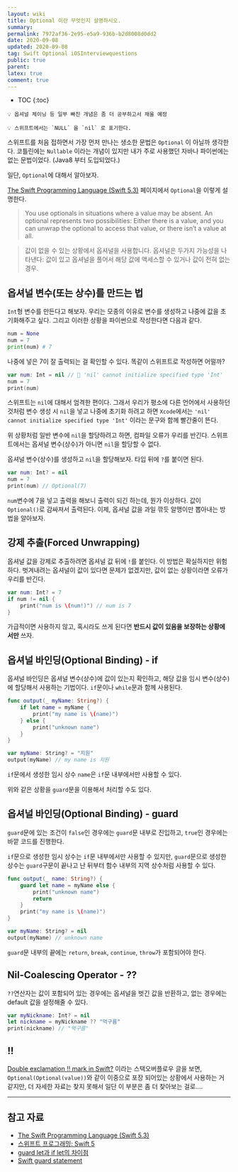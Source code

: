 ```yaml
---
layout: wiki
title: Optional 이란 무엇인지 설명하시오.
summary:
permalink: 7972af36-2e95-e5a9-936b-b2d8008d0dd2
date: 2020-09-08
updated: 2020-09-08
tag: Swift Optional iOSInterviewquestions  
public: true
parent: 
latex: true
comment: true
---
```


* TOC
{:toc}

```
💡 옵셔널 체이닝 등 일부 빠진 개념은 좀 더 공부하고서 채울 예정
```

```
💡 스위프트에서는 `NULL` 을 `nil` 로 표기한다.
```

스위프트를 처음 접하면서 가장 먼저 만나는 생소한 문법은 `Optional` 이 아닐까 생각한다. 코틀린에는 `Nullable` 이라는 개념이 있지만 내가 주로 사용했던 자바나 파이썬에는 없는 문법이었다. (Java8 부터 도입되었다.)

일단, `Optional`에 대해서 알아보자. 

[The Swift Programming Language (Swift 5.3)](https://docs.swift.org/swift-book/LanguageGuide/TheBasics.html#ID330) 페이지에서 `Optional`을 이렇게 설명한다.

> You use optionals in situations where a value may be absent. An optional represents two possibilities: Either there is a value, and you can unwrap the optional to access that value, or there isn’t a value at all.

> 값이 없을 수 있는 상황에서 옵셔널을 사용합니다. 옵셔널은 두가지 가능성을 나타낸다: 값이 있고 옵셔널을 풀어서 해당 값에 액세스할 수 있거나 값이 전혀 없는 경우.

## 옵셔널 변수(또는 상수)를 만드는 법

`Int`형 변수를 만든다고 해보자. 우리는 모종의 이유로 변수를 생성하고 나중에 값을 초기화해주고 싶다. 그리고 이러한 상황을 파이썬으로 작성한다면 다음과 같다.

```python
num = None
num = 7
print(num) # 7
```

나중에 넣은 7이 잘 출력되는 걸 확인할 수 있다. 똑같이 스위프트로 작성하면 어떨까?

```swift
var num: Int = nil // 🛑 'nil' cannot initialize specified type 'Int'
num = 7
print(num)
```

스위프트는 `nil`에 대해서 엄격한 편이다. 그래서 우리가 평소에 다른 언어에서 사용하던 것처럼 변수 생성 시 `nil`을 넣고 나중에 초기화 하려고 하면 `Xcode`에서는 `'nil' cannot initialize specified type 'Int'` 이라는 문구와 함께 빨간줄이 뜬다. 

위 상황처럼 일반 변수에 `nil`을 할당하려고 하면, 컴파일 오류가 우리를 반긴다. 스위프트에서는 옵셔널 변수(상수)가 아니면 `nil`을 할당할 수 없다. 

옵셔널 변수(상수)를 생성하고 `nil`을 할당해보자. 타입 뒤에 `?`를 붙이면 된다.

```swift
var num: Int? = nil
num = 7
print(num) // Optional(7)
```

`num`변수에 7을 넣고 출력을 해보니 출력이 되긴 하는데, 뭔가 이상하다. 값이 `Optional()`로 감싸져서 출력된다. 이제, 옵셔널 값을 과일 깎듯 알맹이만 뽑아내는 방법을 알아보자.

## 강제 추출(Forced Unwrapping)

옵셔널 값을 강제로 추출하려면 옵셔널 값 뒤에 `!`를 붙인다. 이 방법은 확실하지만 위험하다. 벗겨내려는 옵셔널이 값이 있다면 문제가 없겠지만, 값이 없는 상황이라면 오류가 우리를 반긴다.

```swift
var num: Int? = 7
if num != nil {
	print("num is \(num!)") // num is 7
}
```

가급적이면 사용하지 않고, 혹시라도 쓰게 된다면 **반드시 값이 있음을 보장하는 상황에서만** 쓰자.

## 옵셔널 바인딩(Optional Binding) - if

옵셔널 바인딩은 옵셔널 변수(상수)에 값이 있는지 확인하고, 해당 값을 임시 변수(상수)에 할당해서 사용하는 기법이다. `if`문이나 `while`문과 함께 사용된다. 

```swift
func output(_ myName: String?) {
	if let name = myName {
		print("my name is \(name)")
	} else {
		print("unknown name")
	}
}

var myName: String? = "지원"
output(myName) // my name is 지원
```

`if`문에서 생성한 임시 상수 `name`은 `if`문 내부에서만 사용할 수 있다.

위와 같은 상황을 `guard`문을 이용해서 처리할 수도 있다.

## 옵셔널 바인딩(Optional Binding) - guard

`guard`문에 있는 조건이 `false`인 경우에는 `guard`문 내부로 진입하고, `true`인 경우에는 바깥 코드를 진행한다.

`if`문으로 생성한 임시 상수는 `if`문 내부에서만 사용할 수 있지만, `guard`문으로 생성한 상수는 `guard`구문이 끝나고 난 뒤부터 함수 내부의 지역 상수처럼 사용할 수 있다. 

```swift
func output(_ name: String?) {
	guard let name = myName else {
		print("unknown name")
		return
	}
	print("my name is \(name)")
}

var myName: String? = nil
output(myName) // unknown name
```

`guard`문 내부의 끝에는 `return`, `break`, `continue`, `throw`가 포함되어야 한다.

## Nil-Coalescing Operator - ??

`??`연산자는 값이 포함되어 있는 경우에는 옵셔널을 벗긴 값을 반환하고, 없는 경우에는 default 값을 설정해줄 수 있다.

```swift
var myNickname: Int? = nil
let nickname = myNickname ?? "먹구름"
print(nickname) // "먹구름"
```

## !!

[Double exclamation !! mark in Swift?](https://stackoverflow.com/questions/31467510/double-exclamation-mark-in-swift) 이라는 스택오버플로우 글을 보면, `Optional(Optional(value))`와 같이 이중으로 포장 되어있는 상황에서 사용하는 거 같지만, 더 자세한 자료는 찾지 못해서 일단 이 부분은 좀 더 찾아보는 걸로....

---

## 참고 자료

- [The Swift Programming Language (Swift 5.3)](https://docs.swift.org/swift-book/LanguageGuide/TheBasics.html#ID330)
- [스위프트 프로그래밍: Swift 5](http://www.kyobobook.co.kr/product/detailViewKor.laf?ejkGb=KOR&mallGb=KOR&barcode=9791162242223&orderClick=LEa&Kc=)
- [guard let과 if let의 차이점](https://velog.io/@dev-lena/guard-let과-if-let의-차이점)
- [Swift guard statement](https://www.programiz.com/swift-programming/guard-statement)
